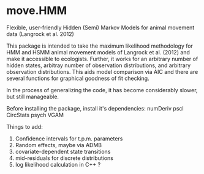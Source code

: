 move.HMM
========

Flexible, user-friendly Hidden (Semi) Markov Models for animal movement data (Langrock et al. 2012)



This package is intended to take the maximum likelihood methodology
for HMM and HSMM animal movement models of Langrock et al. (2012) 
and make it accessible to ecologists.  Further, it works for an 
arbitrary number of hidden states, arbitray number of observation
distributions, and arbitrary observation distributions.  This aids
model comparison via AIC and there are several functions for graphical
goodness of fit checking.

In the process of generalizing the code, it has become considerably
slower, but still manageable.

Before installing the package, install it's dependencies:
numDeriv
pscl
CircStats
psych
VGAM


Things to add:

1.  Confidence intervals for t.p.m. parameters
2.  Random effects, maybe via ADMB
3.  covariate-dependent state transitions
4.  mid-residuals for discrete distributions
5.  log likelihood calculation in C++ ?
